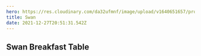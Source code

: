 ```yaml
---
hero: https://res.cloudinary.com/da32ufmnf/image/upload/v1640651657/proportional.design-v2/roop_l4jj0j.jpg
title: Swan
date: 2021-12-27T20:51:31.542Z
---
```


## Swan Breakfast Table
